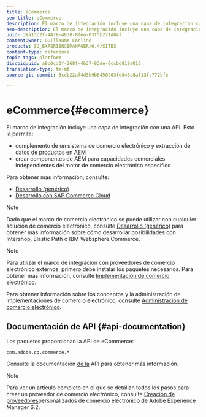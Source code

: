 ```yaml
---
title: eCommerce
seo-title: eCommerce
description: El marco de integración incluye una capa de integración con una API
seo-description: El marco de integración incluye una capa de integración con una API
uuid: 39a13c2f-4478-4030-8fe4-03f5b271d04f
contentOwner: Guillaume Carlino
products: SG_EXPERIENCEMANAGER/6.4/SITES
content-type: reference
topic-tags: platform
discoiquuid: a8c0cd0f-268f-4b37-83de-0ccbd819a016
translation-type: tm+mt
source-git-commit: 3cdb22af4d3b9b8450263fd843c8af13fc772bfe

---
```



# eCommerce{#ecommerce}

El marco de integración incluye una capa de integración con una API. Esto le permite:

* complemento de un sistema de comercio electrónico y extracción de datos de productos en AEM
* crear componentes de AEM para capacidades comerciales independientes del motor de comercio electrónico específico

Para obtener más información, consulte:

* [Desarrollo (genérico)](/help/sites-developing/generic.md)
* [Desarrollo con SAP Commerce Cloud](/help/sites-developing/sap-commerce-cloud.md)

>[!NOTE]
>
>Dado que el marco de comercio electrónico se puede utilizar con cualquier solución de comercio electrónico, consulte [Desarrollo (genérico)](/help/sites-developing/generic.md) para obtener más información sobre cómo desarrollar posibilidades con Intershop, Elastic Path o IBM Websphere Commerce.

>[!NOTE]
>
>Para utilizar el marco de integración con proveedores de comercio electrónico externos, primero debe instalar los paquetes necesarios. Para obtener más información, consulte [Implementación de comercio electrónico](/help/sites-deploying/ecommerce.md).
>
>Para obtener información sobre los conceptos y la administración de implementaciones de comercio electrónico, consulte [Administración de comercio electrónico](/help/sites-administering/ecommerce.md).

## Documentación de API {#api-documentation}

Los paquetes proporcionan la API de eCommerce:

`com.adobe.cq.commerce.*`

Consulte la documentación [de la](https://helpx.adobe.com/experience-manager/6-4/sites/developing/using/reference-materials/javadoc/index.html) API para obtener más información.

>[!NOTE]
>
>Para ver un artículo completo en el que se detallan todos los pasos para crear un proveedor de comercio electrónico, consulte [Creación de proveedores](https://helpx.adobe.com/experience-manager/using/ecommerce62.html)personalizados de comercio electrónico de Adobe Experience Manager 6.2.

